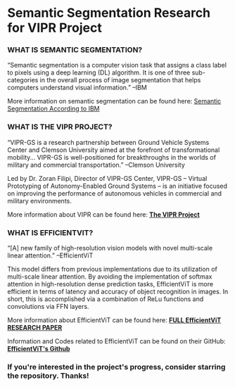# Semantic Segmentation Research for VIPR Project

### WHAT IS SEMANTIC SEGMENTATION? 

“Semantic segmentation is a computer vision task that assigns a class label to pixels using a deep learning (DL) algorithm. It is one of three sub-categories in the overall process of image segmentation that helps computers understand visual information.” –IBM 

More information on semantic segmentation can be found here: [Semantic Segmentation According to IBM](https://www.ibm.com/topics/semantic-segmentation) 

### WHAT IS THE VIPR PROJECT? 

“VIPR-GS is a research partnership between Ground Vehicle Systems Center and Clemson University aimed at the forefront of transformational mobility... VIPR-GS is well-positioned for breakthroughs in the worlds of military and commercial transportation.” –Clemson University 

Led by Dr. Zoran Filipi, Director of VIPR-GS Center, VIPR-GS – Virtual Prototyping of Autonomy-Enabled Ground Systems – is an initiative focused on improving the performance of autonomous vehicles in commercial and military environments. 

More information about VIPR can be found here: [**The VIPR Project**](https://www.clemson.edu/cecas/vipr-gs/index.html)

### WHAT IS EFFICIENTVIT? 

“[A] new family of high-resolution vision models with novel multi-scale linear attention.” –EfficientViT 

This model differs from previous implementations due to its utilization of multi-scale linear attention. By avoiding the implementation of softmax attention in high-resolution dense prediction tasks, EfficientViT is more efficient in terms of latency and accuracy of object recognition in images. In short, this is accomplished via a combination of ReLu functions and convolutions via FFN layers. 

More information about EfficientViT can be found here: [**FULL EfficientViT RESEARCH PAPER**](https://arxiv.org/abs/2205.14756)

Information and Codes related to EfficientViT can be found on their GitHub: [**EfficientViT's Github**](https://github.com/mit-han-lab/efficientvit)

### If you're interested in the project's progress, consider starring the repository. Thanks!
